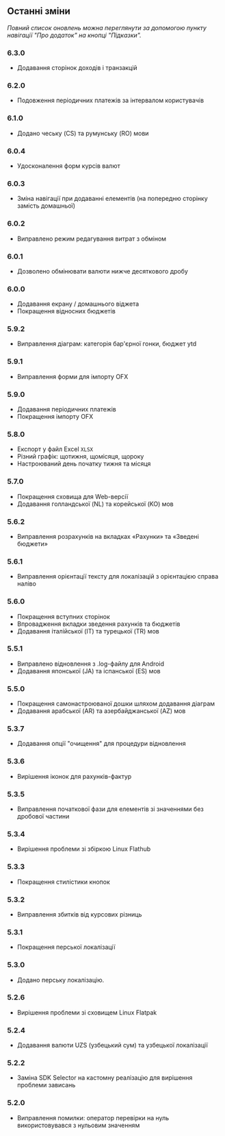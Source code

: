 ## Останні зміни

_Повний список оновлень можна переглянути за допомогою пункту навігації "Про додаток" на кнопці "Підказки"._

### 6.3.0
- Додавання сторінок доходів і транзакцій

### 6.2.0
- Подовження періодичних платежів за інтервалом користувачів

### 6.1.0
- Додано чеську (CS) та румунську (RO) мови

### 6.0.4
- Удосконалення форм курсів валют

### 6.0.3
- Зміна навігації при додаванні елементів (на попередню сторінку замість домашньої) 

### 6.0.2
- Виправлено режим редагування витрат з обміном

### 6.0.1
- Дозволено обмінювати валюти нижче десяткового дробу

### 6.0.0
- Додавання екрану / домашнього віджета
- Покращення відносних бюджетів

### 5.9.2
- Виправлення діаграм: категорія бар'єрної гонки, бюджет ytd

### 5.9.1
- Виправлення форми для імпорту OFX

### 5.9.0
- Додавання періодичних платежів
- Покращення імпорту OFX

### 5.8.0
- Експорт у файл Excel `XLSX`
- Різний графік: щотижня, щомісяця, щороку
- Настроюваний день початку тижня та місяця

### 5.7.0
- Покращення сховища для Web-версії
- Додавання голландської (NL) та корейської (KO) мов

### 5.6.2
- Виправлення розрахунків на вкладках «Рахунки» та «Зведені бюджети»

### 5.6.1
- Виправлення орієнтації тексту для локалізацій з орієнтацією справа наліво

### 5.6.0
- Покращення вступних сторінок
- Впровадження вкладки зведення рахунків та бюджетів
- Додавання італійської (IT) та турецької (TR) мов

### 5.5.1
- Виправлено відновлення з .log-файлу для Android
- Додавання японської (JA) та іспанської (ES) мов

### 5.5.0
- Покращення самонастроюваної дошки шляхом додавання діаграм
- Додавання арабської (AR) та азербайджанської (AZ) мов

### 5.3.7
- Додавання опції "очищення" для процедури відновлення  

### 5.3.6
- Вирішення іконок для рахунків-фактур

### 5.3.5
- Виправлення початкової фази для елементів зі значеннями без дробової частини

### 5.3.4
- Вирішення проблеми зі збіркою Linux Flathub

### 5.3.3
- Покращення стилістики кнопок

### 5.3.2
- Виправлення збитків від курсових різниць

### 5.3.1
- Покращення перської локалізації

### 5.3.0
- Додано перську локалізацію. 

### 5.2.6
- Вирішення проблеми зі сховищем Linux Flatpak

### 5.2.4
- Додавання валюти UZS (узбецький сум) та узбецької локалізації

### 5.2.2
- Заміна SDK Selector на кастомну реалізацію для вирішення проблеми зависань

### 5.2.0
- Виправлення помилки: оператор перевірки на нуль використовувався з нульовим значенням
